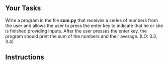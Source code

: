## Your Tasks

Write a program in the file **sum.py** that receives a series of numbers from the user and allows the user to press the enter key to indicate that he or she is finished providing inputs. After the user presses the enter key, the program should print the sum of the numbers and their average. (LO: 3.3, 3.4)

## Instructions
